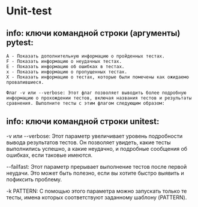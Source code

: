 # Unit-test

## info: ключи командной строки (аргументы) pytest:

    A - Показать дополнительную информацию о пройденных тестах.
    F - Показать информацию о неудачных тестах.
    E - Показать информацию об ошибках в тестах.
    x - Показать информацию о пропущенных тестах.
    X - Показать информацию о тестах, которые были помечены как ожидаемо провалившиеся.

    Флаг -v или --verbose: Этот флаг позволяет выводить более подробную информацию о прохождении тестов, включая названия тестов и результаты сравнения. Выполните тесты с этим флагом следующим образом:

## info: ключи командной строки unitest:

-v или --verbose: Этот параметр увеличивает уровень подробности вывода результатов тестов. Он позволяет увидеть, какие тесты выполнились успешно, а какие неудачно, и подробные сообщения об ошибках, если таковые имеются.

--failfast: Этот параметр прерывает выполнение тестов после первой неудачи. Это может быть полезно, если вы хотите быстро выявить и пофиксить проблему.

-k PATTERN: С помощью этого параметра можно запускать только те тесты, имена которых соответствуют заданному шаблону (PATTERN). 
